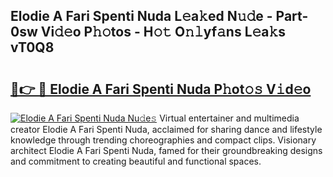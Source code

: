 ## Elodie A Fari Spenti Nuda L𝚎a𝚔ed N𝚞𝚍e - Part-0sw Vi𝚍𝚎o P𝚑𝚘tos - H𝚘𝚝 O𝚗𝚕yf𝚊ns L𝚎a𝚔s vT0Q8

# <h2><a href="http://kf26el4.oniu.top/?m=Elodie+A+Fari+Spenti+Nuda">🔗👉 🔴 Elodie A Fari Spenti Nuda P𝚑ot𝚘𝚜 V𝚒d𝚎o</a></h2>

[![Elodie A Fari Spenti Nuda Nu𝚍e𝚜](https://i.imgur.com/0qMVB7G.gif)](http://kf26el4.oniu.top/?m=Elodie+A+Fari+Spenti+Nuda)
Virtual entertainer and multimedia creator Elodie A Fari Spenti Nuda, acclaimed for sharing dance and lifestyle knowledge through trending choreographies and compact clips. Visionary architect Elodie A Fari Spenti Nuda, famed for their groundbreaking designs and commitment to creating beautiful and functional spaces.  

